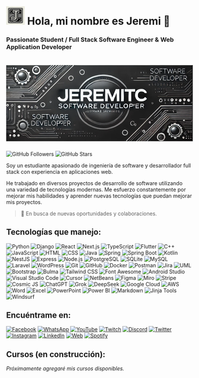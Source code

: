 # <img src="https://github.com/Jeremitc/Jeremitc/raw/main/Jeremi-Icon.jpg" alt="Jeremi Icon" width="50"/> Hola, mi nombre es Jeremi 👋
### Passionate Student / Full Stack Software Engineer & Web Application Developer

# <img src="https://github.com/Jeremitc/Jeremitc/raw/main/PlanillaJeremiTC.png" alt="Jeremi Icon" width="1000"/>

![GitHub Followers](https://img.shields.io/github/followers/jeremitc?style=social)
![GitHub Stars](https://img.shields.io/github/stars/jeremitc?style=social)

Soy un estudiante apasionado de ingeniería de software y desarrollador full stack con experiencia en aplicaciones web.

He trabajado en diversos proyectos de desarrollo de software utilizando una variedad de tecnologías modernas. Me esfuerzo constantemente por mejorar mis habilidades y aprender nuevas tecnologías que puedan mejorar mis proyectos.

> 🎯 En busca de nuevas oportunidades y colaboraciones.

## Tecnologías que manejo:

![Python](https://img.shields.io/badge/Python-3776AB?style=for-the-badge&logo=python&logoColor=white)
![Django](https://img.shields.io/badge/Django-092E20?style=for-the-badge&logo=django&logoColor=white)
![React](https://img.shields.io/badge/React-20232A?style=for-the-badge&logo=react&logoColor=61DAFB)
![Next.js](https://img.shields.io/badge/Next.js-000000?style=for-the-badge&logo=nextdotjs&logoColor=white)
![TypeScript](https://img.shields.io/badge/TypeScript-007ACC?style=for-the-badge&logo=typescript&logoColor=white)
![Flutter](https://img.shields.io/badge/Flutter-02569B?style=for-the-badge&logo=flutter&logoColor=white)
![C++](https://img.shields.io/badge/C++-00599C?style=for-the-badge&logo=cplusplus&logoColor=white)
![JavaScript](https://img.shields.io/badge/JavaScript-F7DF1E?style=for-the-badge&logo=javascript&logoColor=black)
![HTML](https://img.shields.io/badge/HTML5-E34F26?style=for-the-badge&logo=html5&logoColor=white)
![CSS](https://img.shields.io/badge/CSS3-1572B6?style=for-the-badge&logo=css3&logoColor=white)
![Java](https://img.shields.io/badge/Java-007396?style=for-the-badge&logo=java&logoColor=white)
![Spring](https://img.shields.io/badge/Spring-6DB33F?style=for-the-badge&logo=spring&logoColor=white)
![Spring Boot](https://img.shields.io/badge/Spring%20Boot-6DB33F?style=for-the-badge&logo=springboot&logoColor=white)
![Kotlin](https://img.shields.io/badge/Kotlin-0095D5?style=for-the-badge&logo=kotlin&logoColor=white)
![NestJS](https://img.shields.io/badge/NestJS-E0234E?style=for-the-badge&logo=nestjs&logoColor=white)
![Express](https://img.shields.io/badge/Express-000000?style=for-the-badge&logo=express&logoColor=white)
![Node.js](https://img.shields.io/badge/Node.js-339933?style=for-the-badge&logo=nodedotjs&logoColor=white)
![PostgreSQL](https://img.shields.io/badge/PostgreSQL-336791?style=for-the-badge&logo=postgresql&logoColor=white)
![SQLite](https://img.shields.io/badge/SQLite-003B57?style=for-the-badge&logo=sqlite&logoColor=white)
![MySQL](https://img.shields.io/badge/MySQL-4479A1?style=for-the-badge&logo=mysql&logoColor=white)
![Laravel](https://img.shields.io/badge/Laravel-FF2D20?style=for-the-badge&logo=laravel&logoColor=white)
![WordPress](https://img.shields.io/badge/WordPress-21759B?style=for-the-badge&logo=wordpress&logoColor=white)
![Git](https://img.shields.io/badge/Git-F05032?style=for-the-badge&logo=git&logoColor=white)
![GitHub](https://img.shields.io/badge/GitHub-181717?style=for-the-badge&logo=github&logoColor=white)
![Docker](https://img.shields.io/badge/Docker-2496ED?style=for-the-badge&logo=docker&logoColor=white)
![Postman](https://img.shields.io/badge/Postman-FF6C37?style=for-the-badge&logo=postman&logoColor=white)
![Jira](https://img.shields.io/badge/Jira-0052CC?style=for-the-badge&logo=jira&logoColor=white)
![UML](https://img.shields.io/badge/UML-02569B?style=for-the-badge&logo=uml&logoColor=white)
![Bootstrap](https://img.shields.io/badge/Bootstrap-7952B3?style=for-the-badge&logo=bootstrap&logoColor=white)
![Bulma](https://img.shields.io/badge/Bulma-00D1B2?style=for-the-badge&logo=bulma&logoColor=white)
![Tailwind CSS](https://img.shields.io/badge/Tailwind%20CSS-38B2AC?style=for-the-badge&logo=tailwindcss&logoColor=white)
![Font Awesome](https://img.shields.io/badge/Font%20Awesome-339AF0?style=for-the-badge&logo=fontawesome&logoColor=white)
![Android Studio](https://img.shields.io/badge/Android%20Studio-3DDC84?style=for-the-badge&logo=androidstudio&logoColor=white)
![Visual Studio Code](https://img.shields.io/badge/VS%20Code-007ACC?style=for-the-badge&logo=visualstudiocode&logoColor=white)
![Cursor](https://img.shields.io/badge/Cursor-FF6F61?style=for-the-badge&logo=cursor&logoColor=white)
![NetBeans](https://img.shields.io/badge/NetBeans-1B6AC6?style=for-the-badge&logo=apache-netbeans-ide&logoColor=white)
![Figma](https://img.shields.io/badge/Figma-F24E1E?style=for-the-badge&logo=figma&logoColor=white)
![Miro](https://img.shields.io/badge/Miro-FFC107?style=for-the-badge&logo=miro&logoColor=white)
![Stripe](https://img.shields.io/badge/Stripe-008CDD?style=for-the-badge&logo=stripe&logoColor=white)
![Cosmic JS](https://img.shields.io/badge/Cosmic%20JS-000000?style=for-the-badge&logo=cosmicjs&logoColor=white)
![ChatGPT](https://img.shields.io/badge/ChatGPT-74AA9C?style=for-the-badge&logo=openai&logoColor=white)
![Grok](https://img.shields.io/badge/Grok-00A3E0?style=for-the-badge&logo=xai&logoColor=white)
![DeepSeek](https://img.shields.io/badge/DeepSeek-4B0082?style=for-the-badge&logo=deepseek&logoColor=white)
![Google Cloud](https://img.shields.io/badge/Google%20Cloud-4285F4?style=for-the-badge&logo=googlecloud&logoColor=white)
![AWS](https://img.shields.io/badge/AWS-232F3E?style=for-the-badge&logo=amazonaws&logoColor=white)
![Word](https://img.shields.io/badge/Word-2B579A?style=for-the-badge&logo=microsoftword&logoColor=white)
![Excel](https://img.shields.io/badge/Excel-217346?style=for-the-badge&logo=microsoftexcel&logoColor=white)
![PowerPoint](https://img.shields.io/badge/PowerPoint-B7472A?style=for-the-badge&logo=microsoftpowerpoint&logoColor=white)
![Power BI](https://img.shields.io/badge/Power%20BI-F2C811?style=for-the-badge&logo=powerbi&logoColor=black)
![Markdown](https://img.shields.io/badge/Markdown-000000?style=for-the-badge&logo=markdown&logoColor=white)
![Jinja Tools](https://img.shields.io/badge/Jinja-000000?style=for-the-badge&logo=jinja&logoColor=white)
![Windsurf](https://img.shields.io/badge/Windsurf-00C4CC?style=for-the-badge&logo=windsurf&logoColor=white)


## Encuéntrame en:

[![Facebook](https://img.shields.io/badge/Facebook-Jeremi-1877F2?style=for-the-badge&logo=facebook&logoColor=white&labelColor=101010)](https://www.facebook.com/profile.php?id=100013103852822)
[![WhatsApp](https://img.shields.io/badge/WhatsApp-Contact_Me-25D366?style=for-the-badge&logo=whatsapp&logoColor=white&labelColor=101010)](https://wa.me/51919531275)
[![YouTube](https://img.shields.io/badge/YouTube-Jeremi_Channel-FF0000?style=for-the-badge&logo=youtube&logoColor=white&labelColor=101010)](https://youtube.com/@jeremichannel)
[![Twitch](https://img.shields.io/badge/Twitch-jeremi-9146FF?style=for-the-badge&logo=twitch&logoColor=white&labelColor=101010)](https://twitch.tv/jeremi)
[![Discord](https://img.shields.io/badge/Discord-jeremi-5865F2?style=for-the-badge&logo=discord&logoColor=white&labelColor=101010)](https://jeremi.com/discord)
[![Twitter](https://img.shields.io/badge/Twitter-@jeremi-1DA1F2?style=for-the-badge&logo=twitter&logoColor=white&labelColor=101010)](https://twitter.com/jeremi)
[![Instagram](https://img.shields.io/badge/Instagram-@jeremi-E4405F?style=for-the-badge&logo=instagram&logoColor=white&labelColor=101010)](https://instagram.com/jeremi)
[![LinkedIn](https://img.shields.io/badge/LinkedIn-Jeremi-0077B5?style=for-the-badge&logo=linkedin&logoColor=white&labelColor=101010)](https://www.linkelin.com)
[![Web](https://img.shields.io/badge/Web-JeremiDev.com-14a1f0?style=for-the-badge&logo=dev.to&logoColor=white&labelColor=101010)](https://jeremitc.netlify.app/)
[![Spotify](https://img.shields.io/badge/Spotify-Playlist-1DB954?style=for-the-badge&logo=spotify&logoColor=white&labelColor=101010)](https://open.spotify.com/playlist/5l6yOndoHDeMDuI0xLWcs7?si=c7c21b97e34240df)


## Cursos (en construcción):

_Próximamente agregaré mis cursos disponibles._
